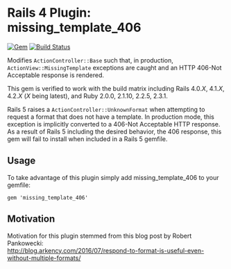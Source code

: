 # Rails 4 Plugin: missing_template_406

[![Gem](https://img.shields.io/gem/v/missing_template_406.svg?maxAge=2592000?style=plastic)](https://rubygems.org/gems/missing_template_406)
[![Build Status](https://travis-ci.org/appfolio/missing_template_406.svg?branch=master)](https://travis-ci.org/appfolio/missing_template_406)

Modifies `ActionController::Base` such that, in production,
`ActionView::MissingTemplate` exceptions are caught and an HTTP 406-Not
Acceptable response is rendered.

This gem is verified to work with the build matrix including
Rails 4.0._X_, 4.1._X_, 4.2._X_ (_X_ being latest), and
Ruby 2.0.0, 2.1.10, 2.2.5, 2.3.1.

Rails 5 raises a `ActionController::UnknownFormat` when attempting to request a
format that does not have a template. In production mode, this exception is
implicitly converted to a 406-Not Acceptable HTTP response. As a result of
Rails 5 including the desired behavior, the 406 response, this gem will fail to
install when included in a Rails 5 gemfile.

## Usage

To take advantage of this plugin simply add missing_template_406 to your
gemfile:

    gem 'missing_template_406'

## Motivation

Motivation for this plugin stemmed from this blog post by Robert Pankowecki:  
http://blog.arkency.com/2016/07/respond-to-format-is-useful-even-without-multiple-formats/
